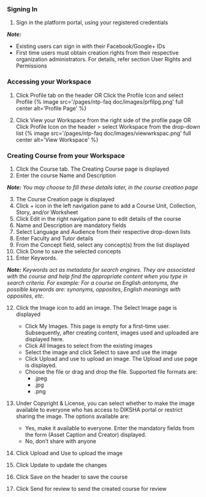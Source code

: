 ### Signing In 
1. Sign in the platform portal, using your registered credentials

***Note:***
- Existing users can sign in with their Facebook/Google+ IDs
- First time users must obtain creation rights from their respective organization administrators. For details, refer section User Rights and Permissions

### Accessing your Workspace
1. Click Profile tab on the header 
		OR
	Click the Profile Icon and select Profile
    {% image src='/pages/ntp-faq doc/images/prfilpg.png' full center alt='Profile Page' %}
  
1. Click View your Workspace from the right side of the profile page 
				OR
	Click Profile Icon on the header > select Workspace from the drop-down list
  	{% image src='/pages/ntp-faq doc/images/viewwrkspac.png' full center alt='View Workspace' %}
 
### Creating Course from your Workspace
1. Click the Course tab. The Creating Course page is displayed 
1. Enter the course Name and Description 

***Note:***
*You may choose to fill these details later, in the course creation page*

3. The Course Creation page is displayed 
4. Click + icon in the left navigation pane to add a Course Unit, Collection, Story, and/or Worksheet
5. Click Edit in the right navigation pane to edit details of the course 
6. Name and Description are mandatory fields
7. Select Language and Audience from their respective drop-down lists
8. Enter Faculty and Tutor details
9. From the Concept field, select any concept(s) from the list displayed 
10. Click Done to save the selected concepts
11. Enter Keywords. 

***Note:***
*Keywords act as metadata for search engines. They are associated with the course and help find the appropriate content when you type in search criteria. For example: For a course on English antonyms, the possible keywords are: synonyms, opposites, English meanings with opposites, etc.*

12. Click the Image icon to add an image. The Select Image page is displayed
	- Click My Images. This page is empty for a first-time user. Subsequently, after creating content, images used and uploaded are displayed here.
	- Click All Images to select from the existing images	
	- Select the image and click Select to save and use the image
	- Click Upload and use to upload an image. The Upload and use page is displayed.
	- Choose the file or drag and drop the file. Supported file formats are:
		- .jpeg
		- .jpg
		- .png

13. Under Copyright & License, you can select whether to make the image available to everyone who has access to DIKSHA portal or restrict sharing the image. The options available are:
	- Yes, make it available to everyone. Enter the mandatory fields from the form (Asset Caption and Creator) displayed.
	- No, don’t share with anyone

14. Click Upload and Use to upload the image
15. Click Update to update the changes
16. Click Save on the header to save the course 
17. Click Send for review to send the created course for review
